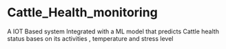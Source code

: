 # Cattle_Health_monitoring
A IOT Based system Integrated with a ML model that predicts Cattle health status bases on its activities , temperature and stress level
